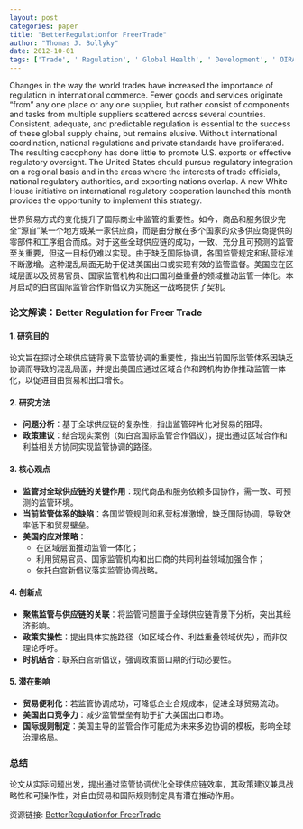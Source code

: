 ```yaml
---
layout: post
categories: paper
title: "BetterRegulationfor FreerTrade"
author: "Thomas J. Bollyky"
date: 2012-10-01
tags: ['Trade', ' Regulation', ' Global Health', ' Development', ' OIRA', ' TPP', ' Trans Pacific Partnership']
---
```


Changes in the way the world trades have increased the importance of regulation in international commerce. Fewer goods and services originate “from” any one place or any one supplier, but rather consist of components and tasks from multiple suppliers scattered across several countries. Consistent, adequate, and predictable regulation is essential to the success of these global supply chains, but remains elusive. Without international coordination, national regulations and private standards have proliferated. The resulting cacophony has done little to promote U.S. exports or effective regulatory oversight. The United States should pursue regulatory integration on a regional basis and in the areas where the interests of trade officials, national regulatory authorities, and exporting nations overlap. A new White House initiative on international regulatory cooperation launched this month provides the opportunity to implement this strategy.

世界贸易方式的变化提升了国际商业中监管的重要性。如今，商品和服务很少完全“源自”某一个地方或某一家供应商，而是由分散在多个国家的众多供应商提供的零部件和工序组合而成。对于这些全球供应链的成功，一致、充分且可预测的监管至关重要，但这一目标仍难以实现。由于缺乏国际协调，各国监管规定和私营标准不断激增。这种混乱局面无助于促进美国出口或实现有效的监管监督。美国应在区域层面以及贸易官员、国家监管机构和出口国利益重叠的领域推动监管一体化。本月启动的白宫国际监管合作新倡议为实施这一战略提供了契机。

### **论文解读：Better Regulation for Freer Trade**  

#### **1. 研究目的**  
论文旨在探讨全球供应链背景下监管协调的重要性，指出当前国际监管体系因缺乏协调而导致的混乱局面，并提出美国应通过区域合作和跨机构协作推动监管一体化，以促进自由贸易和出口增长。  

#### **2. 研究方法**  
- **问题分析**：基于全球供应链的复杂性，指出监管碎片化对贸易的阻碍。  
- **政策建议**：结合现实案例（如白宫国际监管合作倡议），提出通过区域合作和利益相关方协同实现监管协调的路径。  

#### **3. 核心观点**  
- **监管对全球供应链的关键作用**：现代商品和服务依赖多国协作，需一致、可预测的监管环境。  
- **当前监管体系的缺陷**：各国监管规则和私营标准激增，缺乏国际协调，导致效率低下和贸易壁垒。  
- **美国的应对策略**：  
  - 在区域层面推动监管一体化；  
  - 利用贸易官员、国家监管机构和出口商的共同利益领域加强合作；  
  - 依托白宫新倡议落实监管协调战略。  

#### **4. 创新点**  
- **聚焦监管与供应链的关联**：将监管问题置于全球供应链背景下分析，突出其经济影响。  
- **政策实操性**：提出具体实施路径（如区域合作、利益重叠领域优先），而非仅理论呼吁。  
- **时机结合**：联系白宫新倡议，强调政策窗口期的行动必要性。  

#### **5. 潜在影响**  
- **贸易便利化**：若监管协调成功，可降低企业合规成本，促进全球贸易流动。  
- **美国出口竞争力**：减少监管壁垒有助于扩大美国出口市场。  
- **国际规则制定**：美国主导的监管合作可能成为未来多边协调的模板，影响全球治理格局。  

### **总结**  
论文从实际问题出发，提出通过监管协调优化全球供应链效率，其政策建议兼具战略性和可操作性，对自由贸易和国际规则制定具有潜在推动作用。

资源链接: [BetterRegulationfor FreerTrade](https://papers.ssrn.com/sol3/papers.cfm?abstract_id=2155086)
